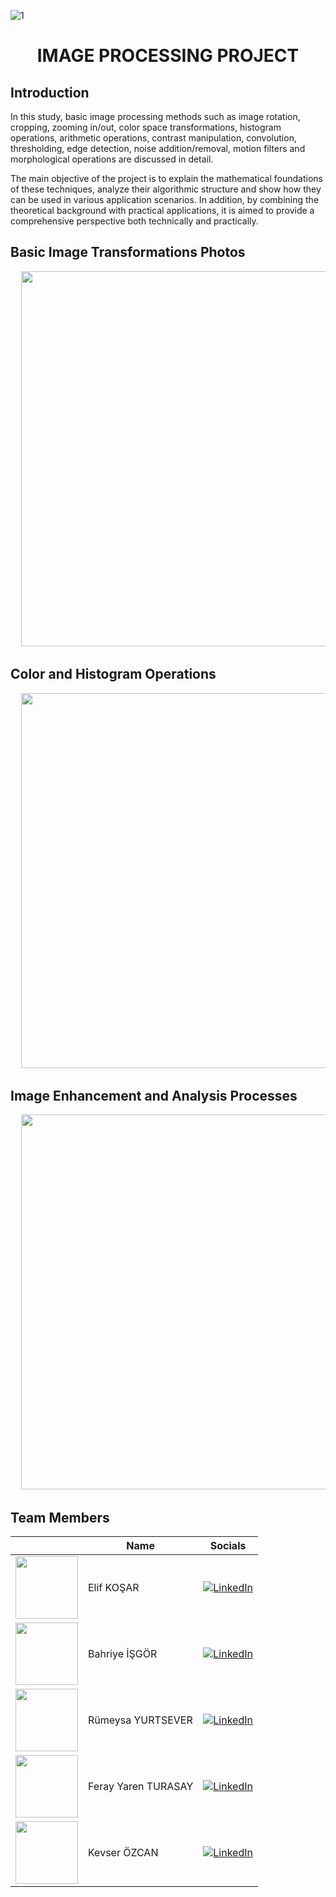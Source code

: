 ![1](https://github.com/user-attachments/assets/0ee31e1e-47c5-4103-89f0-3174b6843531)

# <h1 align="center">IMAGE PROCESSING PROJECT</h1>

## Introduction
In this study, basic image processing methods such as image rotation, cropping, zooming in/out, color space transformations, histogram operations, arithmetic operations, contrast manipulation, convolution, thresholding, edge detection, noise addition/removal, motion filters and morphological operations are discussed in detail.

The main objective of the project is to explain the mathematical foundations of these techniques, analyze their algorithmic structure and show how they can be used in various application scenarios. In addition, by combining the theoretical background with practical applications, it is aimed to provide a comprehensive perspective both technically and practically.


 ## Basic Image Transformations Photos
<pre>
  <img src="https://github.com/user-attachments/assets/e10dc11f-777e-468a-8e87-c4eaee7302b3" width="600"> <img src="https://github.com/user-attachments/assets/40f840df-2d1a-4303-93e7-b676b55f72bd" width="600"> <img src="https://github.com/user-attachments/assets/4021d706-e59b-4097-b74c-150bd24922fa" width="600"> <img src="https://github.com/user-attachments/assets/068fd000-2356-4808-9d2f-cfacad19cccf" width="600"> <img src="https://github.com/user-attachments/assets/a3da9437-743d-4574-a6db-744babebfbeb" width="600">
</pre>

## Color and Histogram Operations
<pre>
  <img src="https://github.com/user-attachments/assets/027bd804-1dc8-4609-b890-64f270729172" width="600"> <img src="https://github.com/user-attachments/assets/2e9885fa-0154-44cb-a6f6-b8084ba896d9" width="600"> <img src="https://github.com/user-attachments/assets/574a043e-cb53-463f-aed8-90a51f843ef1" width="600"> <img src="https://github.com/user-attachments/assets/d0b97c13-8d2e-4581-b833-cd037e2631f6" width="600">
</pre>


## Image Enhancement and Analysis Processes
<pre>
  <img src="https://github.com/user-attachments/assets/92276a1a-12a4-49be-8665-22c2309ed418" width="600"> <img src="https://github.com/user-attachments/assets/a61747b6-1ef7-4ded-a507-89e3a8a718cb" width="600"> <img src="https://github.com/user-attachments/assets/696b82bc-8587-4dab-9c7f-5e26ebd49520" width="600"> <img src="https://github.com/user-attachments/assets/f41586ab-b4fa-4121-af84-9b2932a84787" width="600"> <img src="https://github.com/user-attachments/assets/5ffea215-9226-4ae4-89fe-5f65454f23ac" width="600"> <img src="https://github.com/user-attachments/assets/2b0edb7d-d127-4129-85b7-e29265448815" width="600"> <img src="https://github.com/user-attachments/assets/6bf18b49-04dc-4c2f-af9a-21a15d8d98ce" width="600"> <img src="https://github.com/user-attachments/assets/f7554abe-7562-469e-be38-e0ac5d9dab25" width="600">
</pre>


## Team Members

|                       | Name                  | Socials |
|-----------------------|-----------------------|---------|
| <img src="https://media.licdn.com/dms/image/v2/D4D03AQHp490rIiMjOQ/profile-displayphoto-crop_800_800/B4DZeoERu_GgAI-/0/1750871385510?e=1757548800&v=beta&t=sFmXQgxkv22ZFtxM1uwOryeGTOHMUo0dQOYhGqnCaG4" width="100"/> | Elif KOŞAR              | [![LinkedIn](https://img.shields.io/badge/LinkedIn-Profile-blue?logo=linkedin)](https://www.linkedin.com/in/elifkosar/) |
| <img src="https://media.licdn.com/dms/image/v2/D4D03AQHpvfo873aALw/profile-displayphoto-shrink_800_800/profile-displayphoto-shrink_800_800/0/1728412640527?e=1757548800&v=beta&t=wSiqAF2mAXGfdYQmx0Zp2MZcnkPUD6qamEhQW2vOOxY" width="100"/>    | Bahriye İŞGÖR          | [![LinkedIn](https://img.shields.io/badge/LinkedIn-Profile-blue?logo=linkedin)](https://www.linkedin.com/in/bahriye-isgor/) |
| <img src="https://media.licdn.com/dms/image/v2/D4D03AQEm_P6iT_uuaw/profile-displayphoto-shrink_800_800/profile-displayphoto-shrink_800_800/0/1715270231801?e=1757548800&v=beta&t=1ZzydBf2jEtLy3rp0a2ceA4DWvqIqnvHLmgvtfvhaus" width="100"/>   | Rümeysa YURTSEVER          | [![LinkedIn](https://img.shields.io/badge/LinkedIn-Profile-blue?logo=linkedin)](https://www.linkedin.com/in/rumeysayurtsever/) |
| <img src="https://media.licdn.com/dms/image/v2/D4D03AQHjI7qXs8byDA/profile-displayphoto-crop_800_800/B4DZfQDnrRHAAI-/0/1751542299813?e=1757548800&v=beta&t=Sk4dl2fkM2csVxapyVbUrei-eDChoYCaj5DGMtvjac4" width="100"/>    | Feray Yaren TURASAY         | [![LinkedIn](https://img.shields.io/badge/LinkedIn-Profile-blue?logo=linkedin)](https://www.linkedin.com/in/feray-yaren-turasay/) |
| <img src="https://media.licdn.com/dms/image/v2/D4D03AQGDLLwySz3EWQ/profile-displayphoto-shrink_800_800/B4DZWEhghuHAAc-/0/1741685137569?e=1757548800&v=beta&t=ny6Sbjs1gFm5n5tnP6wkGjkwshfrBgjh8EPrnJG2k2c" width="100"/>    | Kevser ÖZCAN              | [![LinkedIn](https://img.shields.io/badge/LinkedIn-Profile-blue?logo=linkedin)](https://www.linkedin.com/in/kevser-%C3%B6zcan-270817251/) |

